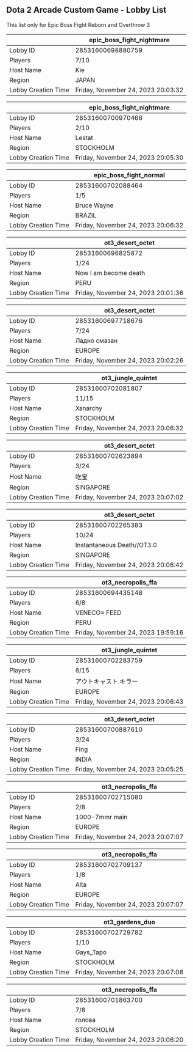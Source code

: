 ## Dota 2 Arcade Custom Game - Lobby List

This list only for Epic Boss Fight Reborn and Overthrow 3

|  | epic_boss_fight_nightmare |
| ------ | ------ |
| Lobby ID | 28531600698880759 |
| Players | 7/10 |
| Host Name | Kie |
| Region | JAPAN |
| Lobby Creation Time | Friday, November 24, 2023 20:03:32 |


|  | epic_boss_fight_nightmare |
| ------ | ------ |
| Lobby ID | 28531600700970466 |
| Players | 2/10 |
| Host Name | Lestat |
| Region | STOCKHOLM |
| Lobby Creation Time | Friday, November 24, 2023 20:05:30 |


|  | epic_boss_fight_normal |
| ------ | ------ |
| Lobby ID | 28531600702088464 |
| Players | 1/5 |
| Host Name | Bruce Wayne |
| Region | BRAZIL |
| Lobby Creation Time | Friday, November 24, 2023 20:06:32 |


|  | ot3_desert_octet |
| ------ | ------ |
| Lobby ID | 28531600696825872 |
| Players | 1/24 |
| Host Name | Now I am become death |
| Region | PERU |
| Lobby Creation Time | Friday, November 24, 2023 20:01:36 |


|  | ot3_desert_octet |
| ------ | ------ |
| Lobby ID | 28531600697718676 |
| Players | 7/24 |
| Host Name | Ладно смазан |
| Region | EUROPE |
| Lobby Creation Time | Friday, November 24, 2023 20:02:26 |


|  | ot3_jungle_quintet |
| ------ | ------ |
| Lobby ID | 28531600702081807 |
| Players | 11/15 |
| Host Name | Xanarchy |
| Region | STOCKHOLM |
| Lobby Creation Time | Friday, November 24, 2023 20:06:32 |


|  | ot3_desert_octet |
| ------ | ------ |
| Lobby ID | 28531600702623894 |
| Players | 3/24 |
| Host Name | 吃宝 |
| Region | SINGAPORE |
| Lobby Creation Time | Friday, November 24, 2023 20:07:02 |


|  | ot3_desert_octet |
| ------ | ------ |
| Lobby ID | 28531600702265383 |
| Players | 10/24 |
| Host Name | Instantaneous Death//OT3.0 |
| Region | SINGAPORE |
| Lobby Creation Time | Friday, November 24, 2023 20:06:42 |


|  | ot3_necropolis_ffa |
| ------ | ------ |
| Lobby ID | 28531600694435148 |
| Players | 6/8 |
| Host Name | VENECO= FEED |
| Region | PERU |
| Lobby Creation Time | Friday, November 24, 2023 19:59:16 |


|  | ot3_jungle_quintet |
| ------ | ------ |
| Lobby ID | 28531600702283759 |
| Players | 8/15 |
| Host Name | アウトキャスト.キラー |
| Region | EUROPE |
| Lobby Creation Time | Friday, November 24, 2023 20:06:43 |


|  | ot3_desert_octet |
| ------ | ------ |
| Lobby ID | 28531600700887610 |
| Players | 3/24 |
| Host Name | Fing |
| Region | INDIA |
| Lobby Creation Time | Friday, November 24, 2023 20:05:25 |


|  | ot3_necropolis_ffa |
| ------ | ------ |
| Lobby ID | 28531600702715080 |
| Players | 2/8 |
| Host Name | 1000-7mmr main |
| Region | EUROPE |
| Lobby Creation Time | Friday, November 24, 2023 20:07:07 |


|  | ot3_necropolis_ffa |
| ------ | ------ |
| Lobby ID | 28531600702709137 |
| Players | 1/8 |
| Host Name | Alta |
| Region | EUROPE |
| Lobby Creation Time | Friday, November 24, 2023 20:07:07 |


|  | ot3_gardens_duo |
| ------ | ------ |
| Lobby ID | 28531600702729782 |
| Players | 1/10 |
| Host Name | Gays_Tapo |
| Region | STOCKHOLM |
| Lobby Creation Time | Friday, November 24, 2023 20:07:08 |


|  | ot3_necropolis_ffa |
| ------ | ------ |
| Lobby ID | 28531600701863700 |
| Players | 7/8 |
| Host Name | голова |
| Region | STOCKHOLM |
| Lobby Creation Time | Friday, November 24, 2023 20:06:20 |


